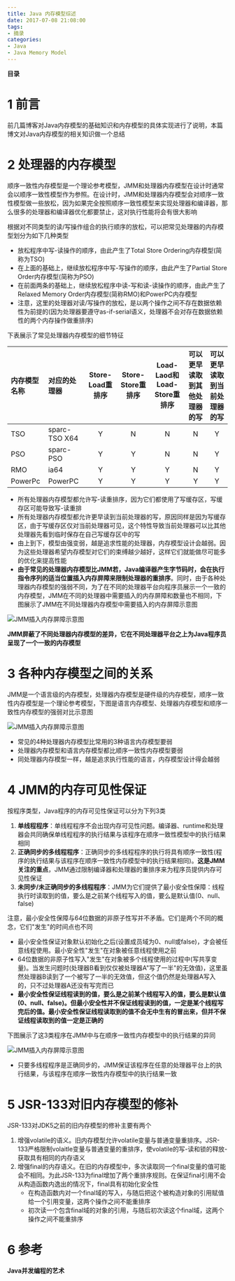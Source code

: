 ```yaml
---
title: Java 内存模型综述
date: 2017-07-08 21:08:00
tags:
- 摘录
categories:
- Java
- Java Memory Model
---
```


__目录__

<!-- toc -->
<!--more-->

# 1 前言

前几篇博客对Java内存模型的基础知识和内存模型的具体实现进行了说明，本篇博文对Java内存模型的相关知识做一个总结

# 2 处理器的内存模型

顺序一致性内存模型是一个理论参考模型，JMM和处理器内存模型在设计时通常会以顺序一致性模型作为参照。在设计时，JMM和处理器内存模型会对顺序一致性模型做一些放松，因为如果完全按照顺序一致性模型来实现处理器和编译器，那么很多的处理器和编译器优化都要禁止，这对执行性能将会有很大影响

根据对不同类型的读/写操作组合的执行顺序的放松，可以把常见处理器的内存模型划分为如下几种类型

* 放松程序中写-读操作的顺序，由此产生了Total Store Ordering内存模型(简称为TSO)
* 在上面的基础上，继续放松程序中写-写操作的顺序，由此产生了Partial Store Order内存模型(简称为PSO)
* 在前面两条的基础上，继续放松程序中读-写和读-读操作的顺序，由此产生了Relaxed Memory Order内存模型(简称RMO)和PowerPC内存模型
* 注意，这里的处理器对读/写操作的放松，是以两个操作之间不存在数据依赖性为前提的(因为处理器要遵守as-if-serial语义，处理器不会对存在数据依赖性的两个内存操作做重排序)

下表展示了常见处理器内存模型的细节特征

| 内存模型名称 | 对应的处理器 | Store-Load重排序 | Store-Store重排序 | Load-Laod和Load-Store重排序 | 可以更早读取到其他处理器的写 | 可以更早读取到当前处理器的写 |
|:--|:--|:--:|:--:|:--:|:--:|:--:|
| TSO | sparc-TSO X64 | Y | N | N | N | Y |
| PSO | sparc-PSO | Y | Y | N | N | Y |
| RMO | ia64 | Y | Y | Y | N | Y |
| PowerPc | PowerPC | Y | Y | Y | Y | Y |

* 所有处理器内存模型都允许写-读重排序，因为它们都使用了写缓存区，写缓存区可能导致写-读重排
* 所有处理器内存模型都允许更早读到当前处理器的写，原因同样是因为写缓存区，由于写缓存区仅对当前处理器可见，这个特性导致当前处理器可以比其他处理器先看到临时保存在自己写缓存区中的写
* 由上到下，模型由强变弱，越是追求性能的处理器，内存模型设计会越弱。因为这些处理器希望内存模型对它们的束缚越少越好，这样它们就能做尽可能多的优化来提高性能
* __由于常见的处理器内存模型比JMM若，Java编译器产生字节码时，会在执行指令序列的适当位置插入内存屏障来限制处理器的重排序__。同时，由于各种处理器内存模型的强弱不同，为了在不同的处理器平台向程序员展示一个一致的内存模型，JMM在不同的处理器中需要插入的内存屏障和数量也不相同，下图展示了JMM在不同处理器内存模型中需要插入的内存屏障示意图

![JMM插入内存屏障示意图](/images/Java-内存模型综述/JMM插入内存屏障示意图.png)

__JMM屏蔽了不同处理器内存模型的差异，它在不同处理器平台之上为Java程序员呈现了一个一致的内存模型__

# 3 各种内存模型之间的关系

JMM是一个语言级的内存模型，处理器内存模型是硬件级的内存模型，顺序一致性内存模型是一个理论参考模型，下图是语言内存模型、处理器内存模型和顺序一致性内存模型的强弱对比示意图

![JMM插入内存屏障示意图](/images/Java-内存模型综述/各种CPU内存模型强弱对比示意图.png)

* 常见的4种处理器内存模型比常用的3种语言内存模型要弱
* 处理器内存模型和语言内存模型都比顺序一致性内存模型要弱
* 同处理器内存模型一样，越是追求执行性能的语言，内存模型设计得会越弱

# 4 JMM的内存可见性保证

按程序类型，Java程序的内存可见性保证可以分为下列3类

1. __单线程程序__：单线程程序不会出现内存可见性问题。编译器、runtime和处理器会共同确保单线程程序的执行结果与该程序在顺序一致性模型中的执行结果相同
1. __正确同步的多线程程序__：正确同步的多线程程序的执行将具有顺序一致性(程序的执行结果与该程序在顺序一致性内存模型中的执行结果相同)。__这是JMM关注的重点__，JMM通过限制编译器和处理器的重排序来为程序员提供内存可见性保证
1. __未同步/未正确同步的多线程程序__：JMM为它们提供了最小安全性保障：线程执行时读取到的值，要么是之前某个线程写入的值，要么是默认值(0、null、false)

注意，最小安全性保障与64位数据的非原子性写并不矛盾。它们是两个不同的概念，它们"发生"的时间点也不同

* 最小安全性保证对象默认初始化之后(设置成员域为0、null或false)，才会被任意线程使用。最小安全性"发生"在对象被任意线程使用之前
* 64位数据的非原子性写入"发生"在对象被多个线程使用的过程中(写共享变量)。当发生问题时(处理器B看到仅仅被处理器A"写了一半"的无效值)，这里虽然处理器B读到了一个被写了一半的无效值，但这个值仍然是处理器A写入的，只不过处理器A还没有写完而已
* __最小安全性保证线程读到的值，要么是之前某个线程写入的值，要么是默认值(0、null、false)。但最小安全性并不保证线程读到的值，一定是某个线程写完后的值。最小安全性保证线程读取到的值不会无中生有的冒出来，但并不保证线程读取到的值一定是正确的__

下图展示了这3类程序在JMM中与在顺序一致性内存模型中的执行结果的异同

![JMM插入内存屏障示意图](/images/Java-内存模型综述/JMM与顺序一致性模型对比示意图.png)

* 只要多线程程序是正确同步的，JMM保证该程序在任意的处理器平台上的执行结果，与该程序在顺序一致性内存模型中的执行结果一致

# 5 JSR-133对旧内存模型的修补

JSR-133对JDK5之前的旧内存模型的修补主要有两个

1. 增强volatile的语义。旧内存模型允许volatile变量与普通变量重排序。JSR-133严格限制volaitle变量与普通变量的重排序，使volatile的写-读和锁的释放-获取具有相同的内存语义
1. 增强final的内存语义。在旧的内存模型中，多次读取同一个final变量的值可能会不相同。为此JSR-133为final增加了两个重排序规则。在保证final引用不会从构造函数内逸出的情况下，final具有初始化安全性
    * 在构造函数内对一个final域的写入，与随后把这个被构造对象的引用赋值给一个引用变量，这两个操作之间不能重排序
    * 初次读一个包含final域的对象的引用，与随后初次读这个final域，这两个操作之间不能重排序

# 6 参考

__Java并发编程的艺术__

 <!--以下这句不加，sequence不能识别，呵呵了-->
```flow
```

